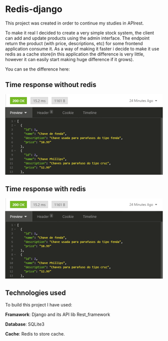 # Redis-django
This project was created in order to continue my studies in APIrest.

To make it real I decided to create a very simple stock system, the client can add and update products using the admin interface. The endpoint return the product (with price, descriptions, etc)
for some frontend application consume it. As a way of making it faster i decide to make it use redis as a cache store(in this application the difference is very little, however it can 
easily start making huge difference if it grows).

You can se the difference here:

## Time response without redis

![Alt text](./images/APIsem.png?raw=true "without")

## Time response with redis

![Alt text](./images/APIsem.png?raw=true "with")

## Technologies used
To build this project I have used:

**Framawork**: Django and its API lib Rest_framework


**Database**: SQLite3

**Cache**: Redis to store cache.
